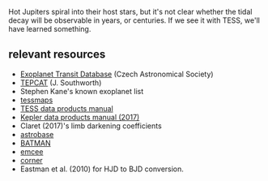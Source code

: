 Hot Jupiters spiral into their host stars, but it's not clear whether the tidal
decay will be observable in years, or centuries.  If we see it with TESS, we'll
have learned something.

relevant resources
----------

* [Exoplanet Transit Database](http://var2.astro.cz/ETD/) (Czech Astronomical Society)
* [TEPCAT](http://www.astro.keele.ac.uk/jkt/tepcat/) (J. Southworth)
* Stephen Kane's known exoplanet list
* [tessmaps](https://github.com/lgbouma/tessmaps)
* [TESS data products manual](https://archive.stsci.edu/missions/tess/doc/EXP-TESS-ARC-ICD-TM-0014.pdf)
* [Kepler data products manual (2017)](https://archive.stsci.edu/kepler/manuals/KSCI-19081-002-KDPH.pdf)
* Claret (2017)'s limb darkening coefficients
* [astrobase](https://github.com/waqasbhatti/astrobase)
* [BATMAN](http://astro.uchicago.edu/~kreidberg/batman/)
* [emcee](https://emcee.readthedocs.io/en/latest/)
* [corner](https://corner.readthedocs.io/en/latest/api.html)
* Eastman et al. (2010) for HJD to BJD conversion.
